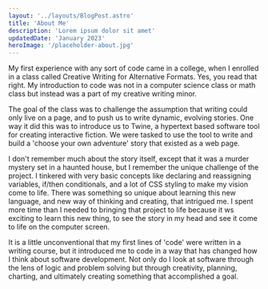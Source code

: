 ```yaml
---
layout: '../layouts/BlogPost.astro'
title: 'About Me'
description: 'Lorem ipsum dolor sit amet'
updatedDate: 'January 2023'
heroImage: '/placeholder-about.jpg'
---
```


My first experience with any sort of code came in a college, when I enrolled in a class called Creative Writing for Alternative Formats. Yes, you read that right. My introduction to code was not in a computer science class or math class but instead was a part of my creative writing minor.

The goal of the class was to challenge the assumption that writing could only live on a page, and to push us to write dynamic, evolving stories. One way it did this was to introduce us to Twine, a hypertext based software tool for creating interactive fiction. We were tasked to use the tool to write and build a 'choose your own adventure' story that existed as a web page.

I don't remember much about the story itself, except that it was a murder mystery set in a haunted house, but I remember the unique challenge of the project. I tinkered with very basic concepts like declaring and reassigning variables, if/then conditionals, and a lot of CSS styling to make my vision come to life. There was something so unique about learning this new language, and new way of thinking and creating, that intrigued me. I spent more time than I needed to bringing that project to life because it ws exciting to learn this new thing, to see the story in my head and see it come to life on the computer screen.

It is a little unconventional that my first lines of 'code' were written in a writing course, but it introduced me to code in a way that has changed how I think about software development. Not only do I look at software through the lens of logic and problem solving but through creativity, planning, charting, and ultimately creating something that accomplished a goal.
